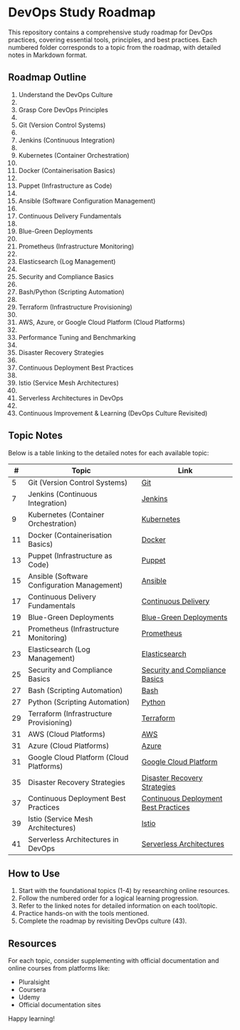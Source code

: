 # DevOps Study Roadmap

This repository contains a comprehensive study roadmap for DevOps practices, covering essential tools, principles, and best practices. Each numbered folder corresponds to a topic from the roadmap, with detailed notes in Markdown format.

## Roadmap Outline

1. Understand the DevOps Culture
2.
3. Grasp Core DevOps Principles
4.
5. Git (Version Control Systems)
6.
7. Jenkins (Continuous Integration)
8.
9. Kubernetes (Container Orchestration)
10.
11. Docker (Containerisation Basics)
12.
13. Puppet (Infrastructure as Code)
14.
15. Ansible (Software Configuration Management)
16.
17. Continuous Delivery Fundamentals
18.
19. Blue-Green Deployments
20.
21. Prometheus (Infrastructure Monitoring)
22.
23. Elasticsearch (Log Management)
24.
25. Security and Compliance Basics
26.
27. Bash/Python (Scripting Automation)
28.
29. Terraform (Infrastructure Provisioning)
30.
31. AWS, Azure, or Google Cloud Platform (Cloud Platforms)
32.
33. Performance Tuning and Benchmarking
34.
35. Disaster Recovery Strategies
36.
37. Continuous Deployment Best Practices
38.
39. Istio (Service Mesh Architectures)
40.
41. Serverless Architectures in DevOps
42.
43. Continuous Improvement & Learning (DevOps Culture Revisited)

## Topic Notes

Below is a table linking to the detailed notes for each available topic:

| # | Topic | Link |
|---|-------|------|
| 5 | Git (Version Control Systems) | [Git](./02%20Git/git.md) |
| 7 | Jenkins (Continuous Integration) | [Jenkins](./03%20Jenkins/jenkins.md) |
| 9 | Kubernetes (Container Orchestration) | [Kubernetes](./07%20K8S/kubernetes.md) |
| 11 | Docker (Containerisation Basics) | [Docker](./06%20Docker/docker.md) |
| 13 | Puppet (Infrastructure as Code) | [Puppet](./05%20Puppet/puppet.md) |
| 15 | Ansible (Software Configuration Management) | [Ansible](./04%20Ansible/ansible.md) |
| 17 | Continuous Delivery Fundamentals | [Continuous Delivery](./08%20continuous%20delivery/continuous_delivery.md) |
| 19 | Blue-Green Deployments | [Blue-Green Deployments](./09%20Blue-Green%20Deployments/blue_green_deployments.md) |
| 21 | Prometheus (Infrastructure Monitoring) | [Prometheus](./10%20Prometheus/prometheus.md) |
| 23 | Elasticsearch (Log Management) | [Elasticsearch](./11%20Elasticsearch/elasticsearch.md) |
| 25 | Security and Compliance Basics | [Security and Compliance Basics](./12%20Security%20and%20Compliance%20Basics/security_and_compliance_basics.md) |
| 27 | Bash (Scripting Automation) | [Bash](./13%20Bash/bash.md) |
| 27 | Python (Scripting Automation) | [Python](./14%20Python/python.md) |
| 29 | Terraform (Infrastructure Provisioning) | [Terraform](./15%20Terraform/terraform.md) |
| 31 | AWS (Cloud Platforms) | [AWS](./16%20AWS/aws.md) |
| 31 | Azure (Cloud Platforms) | [Azure](./17%20Azure/azure.md) |
| 31 | Google Cloud Platform (Cloud Platforms) | [Google Cloud Platform](./18%20Google%20Cloud%20Platform/google_cloud_platform.md) |
| 35 | Disaster Recovery Strategies | [Disaster Recovery Strategies](./20%20Disaster%20Recovery%20Strategies/disaster_recovery_strategies.md) |
| 37 | Continuous Deployment Best Practices | [Continuous Deployment Best Practices](./21%20Continuous%20Deployment%20Best%20Practices/continuous_deployment_best_practices.md) |
| 39 | Istio (Service Mesh Architectures) | [Istio](./23%20Istio%20(Service%20Mesh%20Architectures)/istio.md) |
| 41 | Serverless Architectures in DevOps | [Serverless Architectures](./24%20Serverless%20Architectures%20in%20DevOps/serverless_architectures.md) |

## How to Use

1. Start with the foundational topics (1-4) by researching online resources.
2. Follow the numbered order for a logical learning progression.
3. Refer to the linked notes for detailed information on each tool/topic.
4. Practice hands-on with the tools mentioned.
5. Complete the roadmap by revisiting DevOps culture (43).

## Resources

For each topic, consider supplementing with official documentation and online courses from platforms like:
- Pluralsight
- Coursera
- Udemy
- Official documentation sites

Happy learning!
